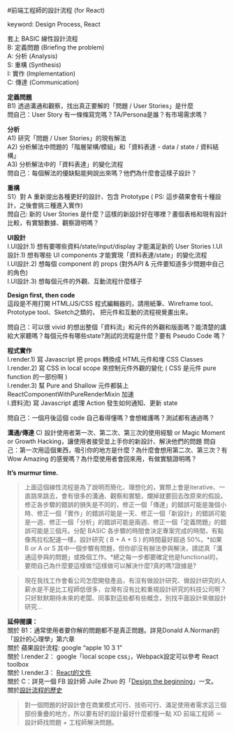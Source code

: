 #前端工程師的設計流程 (for React)

keyword: Design Process, React

套上 BASIC 線性設計流程  
B: 定義問題 (Briefing the problem)  
A: 分析 (Analysis)  
S: 重構 (Synthesis)  
I: 實作 (Implementation)  
C: 傳達 (Communication)  

**定義問題**  
B1) 透過溝通和觀察，找出真正要解的「問題 / User Stories」是什麼  
問自己：User Story 有一條條寫完嗎？TA/Persona是誰？有市場需求嗎？   

**分析**  
A1) 研究「問題 / User Stories」的現有解法  
A2) 分析解法中問題的「階層架構/模組」和「資料表達 - data / state / 資料結構」  
A3) 分析解法中的「資料表達」的變化流程  
問自己：每個解法的優缺點能夠說出來嗎？他們為什麼會這樣子設計？    

**重構**  
S1）對 A 重新提出各種更好的設計、包含 Prototype ( PS: 這步蘋果會有十種設計，之後會挑三種進入實作)  
問自己: 新的 User Stories 是什麼？這樣的新設計好在哪裡？畫個表格和現有設計比較，有實驗數據、觀察證明嗎？    

**UI設計**  
I.UI設計.1) 想有要哪些資料/state/input/display 才能滿足新的 User Stories
I.UI設計.1) 想有哪些 UI components 才能實現「資料表達/state」的變化流程  
I.UI設計.2) 想每個 component 的 props (對外API & 元件要知道多少問題中自己的角色)  
I.UI設計.3) 想每個元件的外觀、互動流程什麼樣子  

  
**Design first, then code**  
這段是不用打開 HTML/JS/CSS 程式編輯器的，請用紙筆、Wireframe tool、Prototype tool、Sketch之類的，
把元件和互動的流程視覺畫出來。

問自己：可以很 vivid 的想出整個「資料流」和元件的外觀和版面嗎？能清楚的講給大家聽嗎？每個元件有哪些state?測試的流程是什麼？要有 Pseudo Code 嗎？

**程式實作**  
I.render.1) 寫 Javascript 把 props 轉換成 HTML元件和埋 CSS Classes  
I.render.2) 寫 CSS in local scope 來控制元件外觀的變化 ( CSS 是元件 pure function 的一部份啊 )  
I.render.3) 幫 Pure and Shallow 元件都裝上 ReactComponentWithPureRenderMixin 加速  
I.資料流) 寫 Javascript 處理 Action 發生如何通知、更新 state  

問自己：一個月後這個 code 自己看得懂嗎？會想維護嗎？測試都有通過嗎？

**溝通/傳達**
C) 設計使用者第一次、第二次、第三次的使用經驗 or Magic Moment or Growth Hacking，讓使用者接受並上手你的新設計、解決他們的問題 
問自己：第一次用這個東西，吸引你的地方是什麼？為什麼會想用第二次、第三次？有 Wow Amazing 的感覺嗎？為什麼使用者會回來用，有做實驗證明嗎？  
  
  
**It’s murmur time.**  
>上面這個線性流程是為了說明而簡化、理想化的，實際上會是iterative、一直跳來跳去，會有很多的溝通、觀察和實驗，爛掉就要回去改原來的假設。修正各步驟的錯誤的損失是不同的，修正一個「傳達」的錯誤可能是幾個小時、修正一個「實作」的錯誤可能是一天、修正一個「新設計」的錯誤可能是一週、修正一個「分析」的錯誤可能是兩週、修正一個「定義問題」的錯誤可能是三個月。分配 BASIC 各步驟的時間會決定專案完成的時間，有點像馬拉松配速一樣，設計研究 ( B + A + S ) 的時間最好超過 50%。*如果 B or A or S 其中一個步驟有問題，但你卻沒有辦法參與解決，請認真「溝通這參與的問題」或換個工作。*總之每一步都要確定他是functional的，要問自己為什麼要這樣做?這樣做可以解決什麼?真的嗎?證據是?

>現在我找工作會看公司怎麼開發產品，有沒有做設計研究、做設計研究的人薪水是不是比工程師低很多，台灣有沒有比較重視設計研究的科技公司啊？只好默默期待未來的老闆、同事對這些都有些概念，別找平面設計來做設計研究...
  
**延伸閱讀：**  
關於 B1：通常使用者要你解的問題都不是真正問題。詳見Donald A.Norman的「設計的心理學」第六章  
關於 蘋果設計流程: google “apple 10 3 1”   
關於 I.render.2： google「local scope css」，Webpack設定可以參考 React toolbox  
關於 I.render.3： [React的文件](https://github.com/facebook/react/blob/0b29035484f428cb56e7e1c04a88f66ac020d1d4/docs/docs/10.8-pure-render-mixin.md)  
關於 C：詳見一個 FB 設計師 Juile Zhuo 的「[Design the beginning](https://medium.com/the-year-of-the-looking-glass/design-the-beginning-b8e61081ce42)」一文。  
關於[設計流程的歷史](http://www.slideshare.net/divonis/design-process-8340952)  


>對一個問題的好設計會在商業模式可行、技術可行、滿足使用者需求這三個部份重疊的地方，所以要有好的設計最好什麼都懂一點 XD   前端工程師 ＝ 設計師找問題 + 工程師解決問題。  

